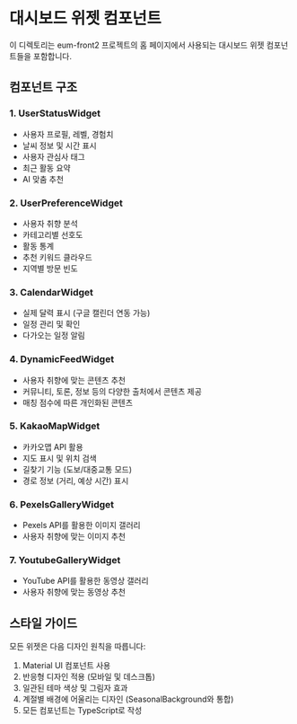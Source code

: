 # 대시보드 위젯 컴포넌트

이 디렉토리는 eum-front2 프로젝트의 홈 페이지에서 사용되는 대시보드 위젯 컴포넌트들을 포함합니다.

## 컴포넌트 구조

### 1. UserStatusWidget
- 사용자 프로필, 레벨, 경험치
- 날씨 정보 및 시간 표시
- 사용자 관심사 태그
- 최근 활동 요약
- AI 맞춤 추천

### 2. UserPreferenceWidget
- 사용자 취향 분석
- 카테고리별 선호도
- 활동 통계
- 추천 키워드 클라우드
- 지역별 방문 빈도

### 3. CalendarWidget
- 실제 달력 표시 (구글 캘린더 연동 가능)
- 일정 관리 및 확인
- 다가오는 일정 알림

### 4. DynamicFeedWidget
- 사용자 취향에 맞는 콘텐츠 추천
- 커뮤니티, 토론, 정보 등의 다양한 출처에서 콘텐츠 제공
- 매칭 점수에 따른 개인화된 콘텐츠

### 5. KakaoMapWidget
- 카카오맵 API 활용
- 지도 표시 및 위치 검색
- 길찾기 기능 (도보/대중교통 모드)
- 경로 정보 (거리, 예상 시간) 표시

### 6. PexelsGalleryWidget
- Pexels API를 활용한 이미지 갤러리
- 사용자 취향에 맞는 이미지 추천

### 7. YoutubeGalleryWidget
- YouTube API를 활용한 동영상 갤러리
- 사용자 취향에 맞는 동영상 추천

## 스타일 가이드

모든 위젯은 다음 디자인 원칙을 따릅니다:

1. Material UI 컴포넌트 사용
2. 반응형 디자인 적용 (모바일 및 데스크톱)
3. 일관된 테마 색상 및 그림자 효과
4. 계절별 배경에 어울리는 디자인 (SeasonalBackground와 통합)
5. 모든 컴포넌트는 TypeScript로 작성 